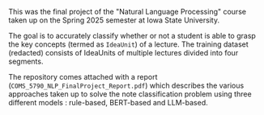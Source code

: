 This was the final project of the "Natural Language Processing" course taken up on the Spring 2025 semester at Iowa State University. 

The goal is to accurately classify whether or not a student is able to grasp the key concepts (termed as `IdeaUnit`) of a lecture. The training dataset (redacted) consists of IdeaUnits of multiple lectures divided into four segments. 

The repository comes attached with a report (`COMS_5790_NLP_FinalProject_Report.pdf`) which describes the various approaches taken up to solve the note classification problem using three different models : rule-based, BERT-based and LLM-based.
